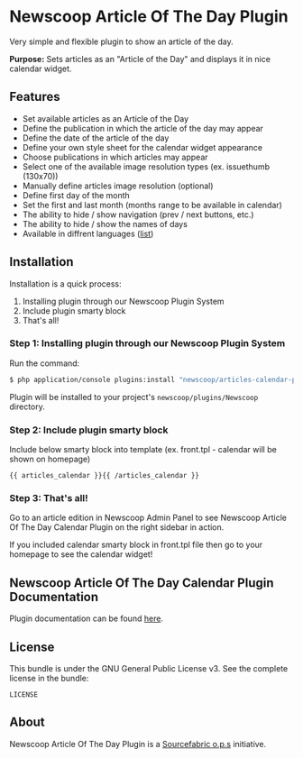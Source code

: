 Newscoop Article Of The Day Plugin
=======================

Very simple and flexible plugin to show an article of the day.

**Purpose:** Sets articles as an "Article of the Day" and displays it in nice calendar widget.

Features
-------------
- Set available articles as an Article of the Day
- Define the publication in which the article of the day may appear
- Define the date of the article of the day
- Define your own style sheet for the calendar widget appearance
- Choose publications in which articles may appear
- Select one of the available image resolution types (ex. issuethumb (130x70))
- Manually define articles image resolution (optional)
- Define first day of the month
- Set the first and last month (months range to be available in calendar)
- The ability to hide / show navigation (prev / next buttons, etc.)
- The ability to hide / show the names of days
- Available in diffrent languages ([list](https://github.com/newscoop/plugin-ArticlesCalendar/tree/master/Resources/translations))

Installation
-------------
Installation is a quick process:


1. Installing plugin through our Newscoop Plugin System
2. Include plugin smarty block
3. That's all!

### Step 1: Installing plugin through our Newscoop Plugin System
Run the command:
``` bash
$ php application/console plugins:install "newscoop/articles-calendar-plugin" --env=prod
```
Plugin will be installed to your project's `newscoop/plugins/Newscoop` directory.

### Step 2: Include plugin smarty block

Include below smarty block into template (ex. front.tpl - calendar will be shown on homepage)
```smarty
{{ articles_calendar }}{{ /articles_calendar }}
```
### Step 3: That's all!
Go to an article edition in Newscoop Admin Panel to see Newscoop Article Of The Day Calendar Plugin on the right sidebar in action.

If you included calendar smarty block in front.tpl file then go to your homepage to see the calendar widget!

Newscoop Article Of The Day Calendar Plugin Documentation
-------------
Plugin documentation can be found [here](http://nps-docs.grupasiedzieje.pl/Plugins/Newscoop_Article_Of_The_Day).

License
-------

This bundle is under the GNU General Public License v3. See the complete license in the bundle:

    LICENSE

About
-------
Newscoop Article Of The Day Plugin is a [Sourcefabric o.p.s](https://github.com/sourcefabric) initiative.
